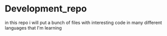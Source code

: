 Development_repo
================

in this repo i will put a bunch of files with interesting code in many different languages that I'm learning
